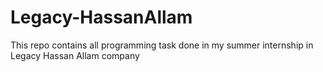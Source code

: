 # Legacy-HassanAllam
This repo contains all programming task done in my summer internship in Legacy Hassan Allam company
